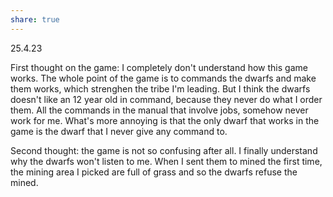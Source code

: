 ```yaml
---
share: true
---
```


25.4.23

First thought on the game:  I completely don't understand how this game works.
The whole point of the game is to commands the dwarfs and make them works, which strenghen the tribe I'm leading.  But I think the dwarfs doesn't like an 12 year old in command, because they never do what I order them. All the commands in the manual that involve jobs, somehow never work for me. What's more annoying is that the only dwarf that works in the game is the dwarf that I never give any command to.

Second thought: the game is not so confusing after all.
I finally understand why the dwarfs won't listen to me. When I sent them to mined the first time, the mining area I picked are full of grass and so the dwarfs refuse the mined.  